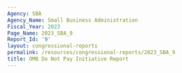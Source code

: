 ```yaml
---
Agency: SBA
Agency_Name: Small Business Administration
Fiscal_Year: 2023
Page_Name: 2023_SBA_9
Report_Id: '9'
layout: congressional-reports
permalink: /resources/congressional-reports/2023_SBA_9
title: OMB Do Not Pay Initiative Report
---
```

